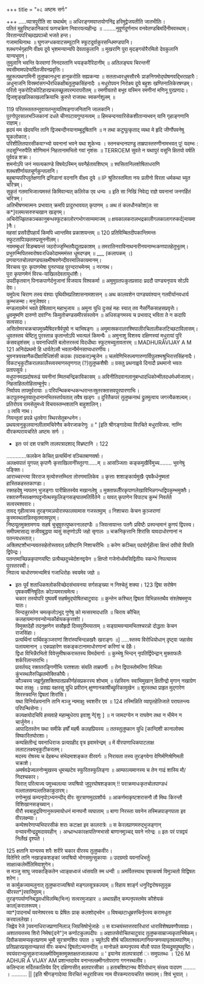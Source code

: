 +++
title = "०८ अष्टमः सर्गः"

+++
.....व्यात्रपुरीति सा यथार्थम् ॥
अधिरङ्गमवाप्तयोगनिंद्र हरिमुद्वेजयतीति जातभीतिः।  
पतितं मुहुरिष्टकानिकायं फणचक्रेण निवारयत्यहीन्द्रः ॥ ........नुवूर्णदूर्णनाभ वनवेतण्डबिमर्दिनीमवस्थाम्।  
विरतान्यपरिच्छदप्रपञ्चो भजते हन्त।  
गजामाथिनाथः ॥ घुणजग्धकवाटसम्पुटानि स्फूटदूर्वाकुरसन्धिमण्डपानि।  
श्लथगर्भगृहाणि वीक्ष्य दूये भृशमन्यान्यपि देवताकुलानि ॥
मुखराणि पुरा मृदङ्गयोरैरमितो देवकुलानि यान्यभूवन्।  
तुमुलानि भवन्ति फेरवाणां निनदस्तानि भयङ्करैरिदानीम् ॥ अतिलङ्घय चिरन्तनीं स्वसीमामपदेप्वर्पितजीवनप्रवृत्तिः।  
मुहुरूत्पथगामिनी तुलुष्कानधुना हानुकरोति सह्यकन्या ॥ सतताध्वरधुमसौरभैः प्राङनिगमोद्घोषणवद्भिरग्रहारैः : अधुनाजनि विस्रमांसगन्धैरधिकक्षीबतुलुष्कसिंहनादैः ॥ मधुरोपवन निरोक्ष्य दूये बहुशः खण्तिनालिकेरषण्डम्।  
परितो नृकरोटिकोटिहारप्रचलच्छूलपरम्परापरीतम् ॥ रमणीयतरो बभूव यस्मिन रमणीनां मणिनू पुरप्रणादः।  
द्विजशृङ्खलिकाखलाक्रियाभिः कुरुते राजपथः स्वकर्णशूलम् ॥

119
परितस्तततन्तुवायतन्तुव्यतिषङ्गाजनितानि जालकानि।  
पुरगोपुरसालभञ्जिकानां दधते चीनपटावगुण्ठनत्वम् ॥ हिमचन्दनवारिसेकशीतान्यभवन् यानि गृहाङ्गणानि राज्ञाम्।  
हृदयं मम खेदयन्ति तानि द्विजबन्दीनयानाम्बुदूषितानि ॥
न तथा कटुघूत्कृताद् व्यथा मे हृदि जीर्णोपवनेषु घूकलोकात्।  
परिशीलितपारसीकवाग्भ्यो यवनानां भवने यथा शुकेभ्यः ।
स्तनचन्दनपाण्डु ताम्रपास्तरुणीनामभवत् पु! यदम्भः : तदसूग्निरुपैति शोणिमानं निहतानामभितो गवां नृशंसः ॥
TERROEM
सुवते न यथापुरं वसूनि क्षितयो वर्षति पूर्ववन्न शक्रः।  
शमनोऽपि जनं नयत्यकाण्डे विषयेऽस्मिन् यवनैर्हतावशिष्टम् ॥
श्वसितानिलशोषिताधराणि श्लथशीर्णायतचूर्णकुन्तलानि।  
बहुबाप्पपरिप्लुतेक्षणानि द्रनिडानां वदनानि वीक्ष्य दूये ॥
IP
श्रुतिरस्तमिता नयः प्रलीनो विरता धर्मकथा च्युत चरित्रम्।  
सुकृतं गतमाभिजात्यमस्तं किमिवान्यत् कलिरेक एव धन्यः ॥
इति सा निखिं निवेद्य राज्ञे यवनानां जनगर्हितं चरित्रम्।  
अतिभीषणमात्मनः प्रभावात् क्रमपि प्रादुरभावयत् कृपाणम् ॥
अथ तं कलधौनकोश[तः सा क*]रलमत्सरुरुचखान खड्गम्।  
अचिरोज्झितकञ्चकानुबन्धस्फुटकालोरगभोगसाम्यमाजम् ॥
क्षयकालकरालभद्रकालीगलकालागरुकर्द[मायमा ]नैः।  
महसां प्रसरैदीपहार्यं किमपि ध्वान्तमिव प्रकाशयन्तम् ॥
120 
प्रतिविम्बितदीपकान्तिमन्तः स्फुटतापिञ्छतरुप्रसूननीलम्।  
नवमम्बुधरं विडम्बयन्तं जठरोज्जृम्भितवैद्युतप्रकाशम् ॥ तमरातिनराविनाथनारीनयनाम्भःकणपातहेतुभूतम्।  
प्रभुरुन्मिपितस्वरोषवःरधिकोदामममंस्त धूमदण्डम् ॥
___ (कलापकम् ।) प्रणयागतचोलपाण्ड्यलक्ष्मीश्रवणेन्दीवरमालिकायमानम्।  
विरचव्य पुरः कृपाणमेषा पुनरप्याह पुरन्दराभमेनम् ॥ नरनाथ।  
पुरा कृपाणमेनं विरच-याखिलदेवतायुधांशैः।  
उपदीकृतवान् पिनाकपाणेर्दनुजानां विजयाय विश्वकर्मा ॥ अमुमुग्रतपःकुतप्रसादः प्रददौ पाण्ड्यनृपाय सोऽपि देवः।  
यमुपेत्य चिराण तस्य वंश्याः पृथिवीमप्रतिशासनामशासन् ॥
अथ कालवशेन पाण्ड्यवंश्यान् गतवीर्यानवधार्य कुम्भजन्मा। मनुजेश्वर।  
मण्डलाग्रमेनं भवते प्रेषितवान् महाभुजाय ॥ अमुना युधि दुःसहं महः स्यात् तव नैसर्गिकसाहसप्रवृत्तेः।  
ध्रुवमूष्मणि दारुणो दवाग्निः किमुतोचण्डसमीरसंस्तवेन ॥ अधिसङ्गमस्य च प्रभावाद् भविता ते न कदापि सत्वसादः।  
असितोमरचक्रचापमुख्यैषिदस्त्रैर्वपुषो न चाभिषङ्गः ॥ अमुमास्रकरालरश्मिपालीरचितालीकतटिच्छटाविलासम्।  
धुवतस्तव चेष्टितु पुरस्तान्न कृतान्तोऽपि भवत्यलं किमन्यैः ॥ अमुनाशु विशस्य दक्षिणस्यां मधुरायां पुरि कंसवन्नृशंसम् ॥ यवनाधिपतिं बलोत्तरस्त्वं विदधीथाः स्फुटमच्युतावतारम् ॥
MADHURÅVIJAY A M
121
अनिदंप्रथमो हि धार्यतेऽसौ भवतान्यैर्मनसाप्यधारणीयः।  
भुवनत्रयरक्षणैकदीक्षाविधिशंसी कठकः (पदाकरा)म्बुजेन ॥ चलवेणिभिरुल्वणारुणार्विपुलश्मश्रुभिरात्तसिंहनादैः।  
विकटभृकुटीकरालफालैस्त्वरमाणस्तृणगात् (?)तुलुष्कशैषीः ॥
ग्रसतु प्रथनाह्वये दिनादौ प्रथमानो भवतः प्रतापसूर्यः।  
मधुपानमदप्रदोषरूढं यवनीनां म्मितचन्द्रिकाविकासम् ॥
अविनीतिदवानलानुबन्धादधिकोन्मीलदधर्मधर्मजातम्।  
निहताहितलोहिताम्बुर्नृप।  
निर्वापय तापमुर्वरायाः ॥
परिपन्थिकबन्धकन्धरान्तःस्रुतरक्तासवपूरपारणाभिः।  
कटपूतनभूतयातुधानानभितस्तर्पयतात् तवैष खड्गः ॥
दुरितैकपरं तुलुष्कनाथं द्रुतमुत्वाय जगत्त्यैकशल्यम्।  
प्रतिरोपय रामसेतुमध्ये विचयस्तम्भशतानि बाहुशालिन्।  
॥
त्वयि नाथ।  
नियन्तृतां प्रपन्ने धृतवेगा स्थिरसेतुबन्धनेन।  
प्रथयत्वनुकूलयानलीलामचिरेणैव कवेरजाकरेणुः ॥ "
[इति श्रीगङ्गादेव्या विरचिते मधुराविजय.
नाम्नि वीरकम्परायचरिते
अष्टमः सर्गः ।
* इतः परं दश पत्राणि तालपत्रादशाद् विभ्रष्टानि ।
122

.............फलकेन केचित् प्रत्यर्थिनां वञ्चितबाणवर्षाः।  
अलक्ष्यपातं युगपत् कृपाणैः कृत्ताखिलानींस्तुरगा......म् ॥ आसञ्जिताः कङ्कमुखैर्विमुच्य........ भुवनेषु पङ्क्तिः।  
आराच्चरन्त्या विरराज मृत्योरुत्तम्भिता तोरणमालिकेव ॥
कृत्ताः शशाङ्कार्यमुखैः पृषकैर्धनुष्मतां हास्तिकहस्तकाण्डाः।  
रक्तहदेषु न्यपतन् भुजङ्गाः पारीक्षितस्येव मखानलेषु ॥ मुक्ताफलैीरकृपाणलेखाविभिन्नगन्धद्विपकुम्भमुक्तैः।  
रक्तारुणैस्तत्क्षणघट्टनोत्थस्फुलिङ्गसङ्घातमतिर्वितेने ॥ यावत् कृपाणेन विपाट्य कुम्भं निवर्तते सत्वरमश्ववारः।  
तावद् गृहीत्वास्य तुरङ्गमञयोरास्फालयामास गजस्तमुाम् ॥ निशाचराः केचन कुञ्जराणां कुस्मस्थलान्निस्सृतमास्रपूरम्।  
निष्ठयूतमुक्तामणयः सहर्ष चुचूषुरुत्पुष्करनालदण्डैः ॥ जिवत्सयान्तः पतगैः प्रविष्टैः प्रस्पन्दमानं कुणपं द्विपस्य।  
समीपमासाद्य सजीवबुद्धया व्यसुं सतृप्णोऽपि जहो सृगालः ॥ चक्रनिकृत्तानि शिरांसि यावदाधोरणानां न पतन्त्यधस्तात्।  
अक्लिष्टशौभान्यवतसहेतोस्तावत् प्रतीष्टानि निशाचरीभिः ॥ करेण कञ्चित् पदयोर्गृहीत्वा क्षिप्तं दवीयो वियति द्विपेन्द्रः।  
पतन्तमाच्छिन्नकृपाणयष्टिः प्रत्यैच्छदुच्चेर्दशनद्वयेन ॥ क्षिप्तो गजेनोर्ध्वमसिद्वितीयः स्कन्धे निपत्यास्य पुरस्तरस्वी।  
निपात्य चाधोरणमभ्यमित्रं गजाधिरोहः स्वयमेव जज्ञे ॥
- इतः पूर्वं शताधिकश्लोकविच्छेदसंभावनया सर्गसङ्ख्या न निश्चेतुं शक्या।
123
द्विषा सरोषेण पृषकवर्षेनिषूदितः कोऽप्यमरत्वमेत्य।  
चकार तस्योपरि पुष्पवर्षे सहर्षमुद्घोषितचाटुवादः ॥ कुन्तेन कश्चित् द्विषता विभिन्नस्तथैव संश्लेषममुप्य यातः।  
भिन्दन्नुरस्तेन चमत्कृतोऽभूद् गुणेषु को मत्सरमादधाति ॥ चिराय कौचित् कलहायमानावन्योन्यकौक्षेयककृत्तशो!।  
विमुक्तदेहौ तदनुक्षणेन ससौहृदौ दिव्यपुरीमयाताम् ॥ सङ्ग्रामवन्यामभितश्चरन्नो दोद्धताः केचन राजसिंहाः।  
प्रत्यर्थिनां पार्थिवकुञ्जराणां शिरांस्यभिन्दन्नखरैः खराङ्गः ॥]
.....स्तस्य विरोधियोधान् दृष्ट्वा जहासेव पलायमानान् ॥
एकप्रहारेण सकङ्कटानामाधोरणानां करिणां च देहैः।  
द्विधा विभिन्नैरभितो विवेत्तुमीषत्करास्तस्य विमर्दमार्गाः ॥
कुम्भेषु भिन्दन् नृपतिर्द्विपेन्द्रान् मुक्ताफलैः शर्करिलान्तराभिः।  
प्रावर्तयद् रक्ततरङ्गिणीभिः परश्शताः संयति ताम्रपर्णीः ॥
तेन द्विपास्तोमरिणा विभिन्नाः कुंभस्थलैरुज्झितमोक्तिकौघैः।  
कौञ्चस्य जह्वर्गुहशक्तिघातप्रकीर्णहंसप्रकरस्य शोभाम् ॥
रंहस्विनः स्वाभिमुखान् क्षितीन्द्रो मृगान् नखाग्रेण यथा तरक्षुः ।
प्रसह्य वक्षस्सु युधि प्रवीरान् क्षुण्णानकार्षीच्छुरिकामुखेन ॥
शूरस्तथा प्राहृत मुद्गारेण शिरस्त्रवन्ति द्विषतां शिरांसि।  
यथा विनिर्यन्नयनानि तानि मञ्जु न्यमाक्षुः स्वशरीर एव ॥
124
तस्मिन्निति व्यापृतहेतिजाते परापतन्त्यः परिपन्थिसेनाः।  
कल्पक्षयोदचिपि हव्यवाहे महाम्बुधेराप इवाशु ने[शुः ] ॥ न जामदग्येन न राघवेण तथा न भीमेन न चार्जुनेन।  
आपादितस्तेन यथा समीके हर्षों महर्षेः कलहप्रियस्य ॥
ततस्तुलुष्कान युधि [कान्दिशी कानालोक्य विष्फारितघोरशाः।  
कम्पक्षितीन्द्रं यवनाधिराजः प्रत्यग्रहीद वृत्र इवामरेन्द्रम् ॥ में वीरपाणाधिकपाटलाक्ष ललाटलक्ष्यभृकुटीकरलम्।  
मदस्य रोषस्य च देहबन्ध संभेदमाशङ्कत वीरवर्गः ॥
निरायता तस्य तुरङ्गवेगा वेणिर्मणिश्रेणिमती चक्राशे।  
अमर्षवढेज्वलनोन्मुखस्य धूमच्छटेव स्फुरितस्फुलिङ्गा ॥ आम्फाल्यमानस्य च तेन गाढं शास्यि मौ/निदश्चकार।  
चिरात् परित्यज्य पमुच्चलल्या जयश्रियो जुपुरघोषशङ्काम् !! पराक्रमाधःकृतचोलपाण्डधं वल्लालसम्पल्लतिकाकुठारम्।  
रणोन्मुखं कम्पनृपोऽभ्यनन्दीद् वीरः सुरत्राणमुदग्रशौर्यः ॥ आकर्णमाकृष्टशरासनौ तौ मिथः किरन्तौ विशिखानसङ्ख्यान्।  
वीरौ स्वबाहुद्रविणानुरूपमायोधनं मानघनौ व्यघाताम् ॥ बाणा निरस्ता यवनेन तस्मिन्नपाङ्गपाता इव वीरलक्ष्म्याः।  
कम्पेश्वरेणाप्यभिपारसीकं शराः कटाक्षा इव कालरात्रेः ॥
स केरलप्राणमरुद्भुजङ्गान् वन्यावनीन्द्रद्रुमदाववहीन् ।
अन्ध्रान्धकारक्षयतिग्मभासो बाणानमुञ्चद् यवने नरेन्द्रः ॥
इतः परं पत्रद्वयं निर्लेखं दृश्यते ।

125
क्षतानि यान्यस्य शरैः शरीरे चकार वीरस्य तुलुष्कवीरः।  
वितेनिरे तानि नखाङ्कशङ्कां जयश्रियो भोगसमुत्सुकायाः ॥ उदग्रमग्रे यवनाधिभर्तुः साक्षात्कलेर्मोलिमिवाशुगेन।  
स मञ्जु साघु जयकाङ्कितेन ध्वाङ्क्षध्वजं ध्वंसयति स्म धन्वी ॥ अमर्पितस्याथ पृषत्कवर्ष विमुञ्चतो विद्विषतः शरेण।  
स कार्मुकज्यामलुनात् तुलुष्कराज्यश्रियो मङ्गलसूत्रकल्पाम् ॥ विहाय शार्ङ्ग धनुरिद्वरोषस्तुलुक चीरस्त*]रवारिमुग्रम्।  
तुरङ्गपर्याणनिबद्धवर्धाविलम्बि(भिःन) सत्वरमुजाहार ॥ अथाग्रहीत् कम्पनृपस्तमेव कौशेयकं काल[करालरूपम्।  
व्या*]पादनार्थं यवनेश्वरस्य यः प्रेषितः प्राक् कलशोद्भवेन ॥ विषच्छटाधूम्ररुचिर्नृपस्य करामधूता करवाललेखा।  
जिह्वेव रेजे ]यवनाधिराजप्राणानिलाञ् जिग्रसिषोर्भुजाहेः ॥ स वञ्चयंस्तत्तरवारिधारां धाराविशेषप्रवणौपवाह्यः।  
अशातयत्तस्य शिरो निमेषा[दने"]न कर्णाटकुलपदीपः ॥ अज्ञातसेवोचितचाटुवाद तुलुष्कसाम्राज्यकृताभिषेकम्।  
दिवौकसामप्यकृतप्रणाम भूमौ सुरत्राणशिरः पपात ॥ च्युतेऽपि शीर्ष चलिताश्ववल्गानियन्त्रणव्यापृतवामपाणिम्।  
प्रतिप्रहारप्रसृतान्यहस्तं वीरः कबन्धं द्विषतोऽभ्यनन्दीत् ॥ मानोन्नते कम्पनृपस्य मौलौ पपात दिव्यद्रुमपुष्पवृष्टिः।  
स्वयंवराभ्युत्सुकराजलक्ष्मीविमुक्तमुक्ताक्षतजालकल्पा ॥
' इयानेव तालपत्रादर्श ः समुपलब्धः ।
126
M ADHUR Á VIJAY AM
प्रशान्तदावेव वनान्तलक्ष्मीगतोपरागा गगनस्थलीव।  
कलिन्दजा मर्दितकालियेव दिग् दक्षिणासीत् क्षतपारसीका ॥
हताबशिष्टानथ वैरियोधान् संरक्ष्य पादपण ........ ।
.......... ||
[इति श्रीगङ्गादेव्या विरचितं मधुराविजय
नाम वीरकम्परायचरित
समातम्। शिवं भूयात् ।